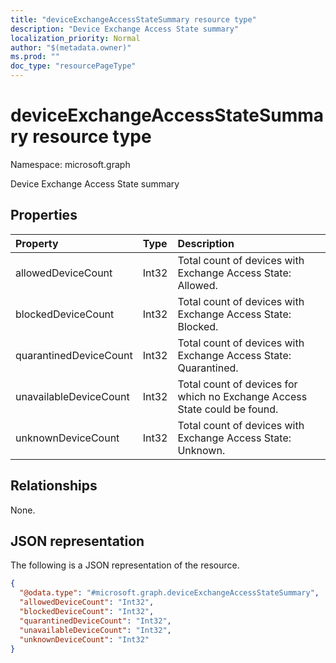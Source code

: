 ```yaml
---
title: "deviceExchangeAccessStateSummary resource type"
description: "Device Exchange Access State summary"
localization_priority: Normal
author: "$(metadata.owner)"
ms.prod: ""
doc_type: "resourcePageType"
---
```


# deviceExchangeAccessStateSummary resource type

Namespace: microsoft.graph

Device Exchange Access State summary

## Properties

| Property               | Type  | Description                                                               |
| :--------------------- | :---- | :------------------------------------------------------------------------ |
| allowedDeviceCount     | Int32 | Total count of devices with Exchange Access State: Allowed.               |
| blockedDeviceCount     | Int32 | Total count of devices with Exchange Access State: Blocked.               |
| quarantinedDeviceCount | Int32 | Total count of devices with Exchange Access State: Quarantined.           |
| unavailableDeviceCount | Int32 | Total count of devices for which no Exchange Access State could be found. |
| unknownDeviceCount     | Int32 | Total count of devices with Exchange Access State: Unknown.               |

## Relationships

None.

## JSON representation

The following is a JSON representation of the resource.

<!-- {
  "blockType": "resource",
  "@odata.type": "microsoft.graph.deviceExchangeAccessStateSummary",
}
-->

```json
{
  "@odata.type": "#microsoft.graph.deviceExchangeAccessStateSummary",
  "allowedDeviceCount": "Int32",
  "blockedDeviceCount": "Int32",
  "quarantinedDeviceCount": "Int32",
  "unavailableDeviceCount": "Int32",
  "unknownDeviceCount": "Int32"
}
```
